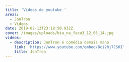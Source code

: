 ```yaml
---
title: 'Vídeos do youtube '
areas:
  - JonTron
  - Vídeos
date: 2019-02-13T23:18:50.932Z
cover: /images/uploads/bia_na_facu3_12_05_14.jpg
videos:
  - description: JonTron é comédia demais mano
    link: 'https://www.youtube.com/embed/8ci2hj7CSHI'
    title: JonTron
---
```


